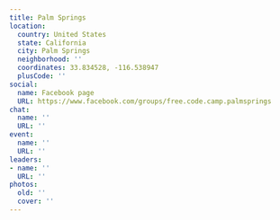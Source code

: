 ```yaml
---
title: Palm Springs
location:
  country: United States
  state: California
  city: Palm Springs
  neighborhood: ''
  coordinates: 33.834528, -116.538947
  plusCode: ''
social:
  name: Facebook page
  URL: https://www.facebook.com/groups/free.code.camp.palmsprings
chat:
  name: ''
  URL: ''
event:
  name: ''
  URL: ''
leaders:
- name: ''
  URL: ''
photos:
  old: ''
  cover: ''
---
```

